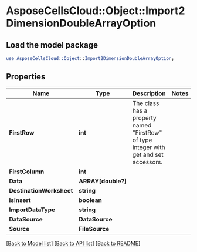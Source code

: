 # AsposeCellsCloud::Object::Import2DimensionDoubleArrayOption 

## Load the model package
```perl
use AsposeCellsCloud::Object::Import2DimensionDoubleArrayOption;
```

## Properties
Name | Type | Description | Notes
------------ | ------------- | ------------- | -------------
**FirstRow** | **int** | The class has a property named "FirstRow" of type integer with get and set accessors. |
**FirstColumn** | **int** |  |
**Data** | **ARRAY[double?]** |  |
**DestinationWorksheet** | **string** |  |
**IsInsert** | **boolean** |  |
**ImportDataType** | **string** |  |
**DataSource** | **DataSource** |  |
**Source** | **FileSource** |  |  

[[Back to Model list]](../README.md#documentation-for-models) [[Back to API list]](../README.md#documentation-for-api-endpoints) [[Back to README]](../README.md)

